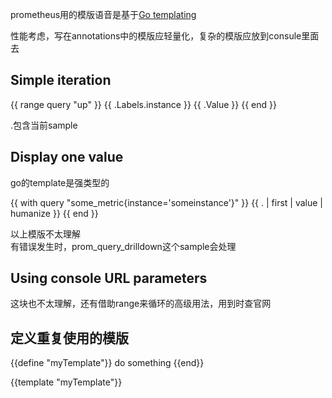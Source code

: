 prometheus用的模版语音是基于[Go templating](https://golang.org/pkg/text/template/)  

性能考虑，写在annotations中的模版应轻量化，复杂的模版应放到consule里面去  

## Simple iteration

{{ range query "up" }}
  {{ .Labels.instance }} {{ .Value }}
{{ end }}

.包含当前sample

## Display one value

go的template是强类型的  

{{ with query "some_metric{instance='someinstance'}" }}
  {{ . | first | value | humanize }}
{{ end }}

以上模版不太理解  
有错误发生时，prom_query_drilldown这个sample会处理

## Using console URL parameters

这块也不太理解，还有借助range来循环的高级用法，用到时查官网  

## 定义重复使用的模版

{{define "myTemplate"}}
  do something
{{end}}

{{template "myTemplate"}}